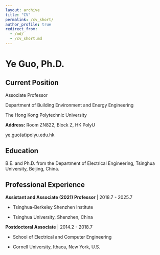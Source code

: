 ```yaml
---
layout: archive
title: "CV"
permalink: /cv_short/
author_profile: true
redirect_from:
  - /md/
  - /cv_short.md
---
```


# Ye Guo, Ph.D.

## Current Position
Associate Professor  

Department of Building Environment and Energy Engineering  

The Hong Kong Polytechnic University  

**Address:** Room ZN822, Block Z, HK PolyU  

ye.guo(at)polyu.edu.hk


## Education

B.E. and Ph.D. from the Department of Electrical Engineering, Tsinghua University, Beijing, China.


## Professional Experience


**Assistant and Associate (2021) Professor** \| 2018.7 - 2025.7  

- Tsinghua-Berkeley Shenzhen Institute  

- Tsinghua University, Shenzhen, China  

**Postdoctoral Associate** \| 2014.2 - 2018.7  

- School of Electrical and Computer Engineering  

- Cornell University, Ithaca, New York, U.S.  

